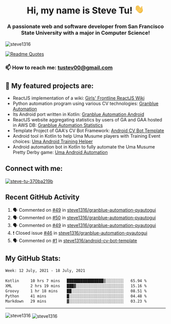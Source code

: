 <h1 align="center">Hi, my name is Steve Tu! <img src="wave.gif" alt="Wave" width="30px" /></h1>
<h3 align="center">A passionate web and software developer from San Francisco State University with a major in Computer Science!</h3>

<p align="left"> <img src="https://komarev.com/ghpvc/?username=steve1316&label=Profile%20views&color=0e75b6&style=flat" alt="steve1316" /> </p>

[![Readme Quotes](https://quotes-github-readme.vercel.app/api?type=horizontal)](https://github.com/piyushsuthar/github-readme-quotes)

### 📫 How to reach me: **tustev00@gmail.com**

## 🔭 My featured projects are:
- ReactJS implementation of a wiki: [Girls' Frontline ReactJS Wiki](https://github.com/steve1316/gfl-reactjs-wiki)
- Python automation program using various CV technologies: [Granblue Automation](https://github.com/steve1316/granblue-automation-pyautogui)
- Its Android port written in Kotlin: [Granblue Automation Android](https://github.com/steve1316/granblue-automation-android)
- ReactJS website aggregating statistics by users of GA and GAA hosted in AWS DB: [Granblue Automation Statistics](https://github.com/steve1316/granblue-automation-aws-statistics)
- Template Project of GAA's CV Bot Framework: [Android CV Bot Template](https://github.com/steve1316/android-cv-bot-template)
- Android tool in Kotlin to help Uma Musume players with Training Event choices: [Uma Android Training Helper](https://github.com/steve1316/uma-android-training-helper)
- Android automation bot in Kotlin to fully automate the Uma Musume Pretty Derby game: [Uma Android Automation](https://github.com/steve1316/uma-android-automation)

## Connect with me:

<p align="left">
<a href="https://linkedin.com/in/steve-tu-370ba219b" target="blank"><img align="center" src="https://cdn.jsdelivr.net/npm/simple-icons@3.0.1/icons/linkedin.svg" alt="steve-tu-370ba219b" height="30" width="40" /></a>
</p>

## Recent GitHub Activity

<!--START_SECTION:activity-->
1. 🗣 Commented on [#49](https://github.com/steve1316/granblue-automation-pyautogui/issues/49) in [steve1316/granblue-automation-pyautogui](https://github.com/steve1316/granblue-automation-pyautogui)
2. 🗣 Commented on [#50](https://github.com/steve1316/granblue-automation-pyautogui/issues/50) in [steve1316/granblue-automation-pyautogui](https://github.com/steve1316/granblue-automation-pyautogui)
3. 🗣 Commented on [#49](https://github.com/steve1316/granblue-automation-pyautogui/issues/49) in [steve1316/granblue-automation-pyautogui](https://github.com/steve1316/granblue-automation-pyautogui)
4. ❗️ Closed issue [#46](https://github.com/steve1316/granblue-automation-pyautogui/issues/46) in [steve1316/granblue-automation-pyautogui](https://github.com/steve1316/granblue-automation-pyautogui)
5. 🗣 Commented on [#1](https://github.com/steve1316/android-cv-bot-template/issues/1) in [steve1316/android-cv-bot-template](https://github.com/steve1316/android-cv-bot-template)
<!--END_SECTION:activity-->

## My GitHub Stats:

<!--START_SECTION:waka-->
```text
Week: 12 July, 2021 - 18 July, 2021

Kotlin     10 hrs 7 mins   ████████████████▒░░░░░░░░   65.94 % 
XML        2 hrs 19 mins   ███▓░░░░░░░░░░░░░░░░░░░░░   15.16 % 
Groovy     1 hr 18 mins    ██░░░░░░░░░░░░░░░░░░░░░░░   08.51 % 
Python     41 mins         █░░░░░░░░░░░░░░░░░░░░░░░░   04.48 % 
Markdown   29 mins         ▓░░░░░░░░░░░░░░░░░░░░░░░░   03.23 % 
```
<!--END_SECTION:waka-->

---

<p><img align="left" src="https://github-readme-stats.vercel.app/api/top-langs?username=steve1316&show_icons=true&locale=en&layout=compact&theme=radical" alt="steve1316" /></p>

<p>&nbsp;<img align="center" src="https://github-readme-stats.vercel.app/api?username=steve1316&show_icons=true&locale=en&count_private=true&theme=radical" alt="steve1316" /></p>
